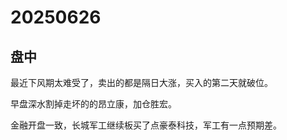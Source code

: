 # 20250626

## 盘中

最近下风期太难受了，卖出的都是隔日大涨，买入的第二天就破位。

早盘深水割掉走坏的的昂立康，加仓胜宏。

金融开盘一致，长城军工继续板买了点豪泰科技，军工有一点预期差。
